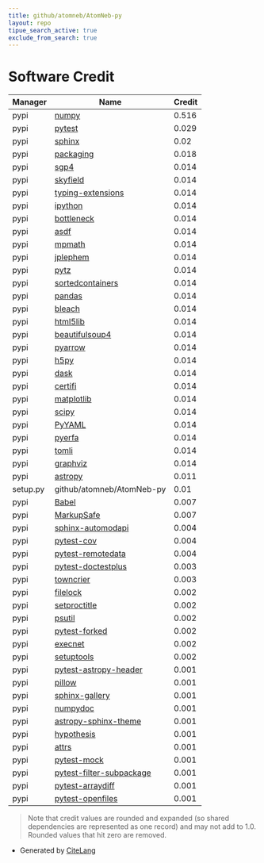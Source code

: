 ```yaml
---
title: github/atomneb/AtomNeb-py
layout: repo
tipue_search_active: true
exclude_from_search: true
---
```

# Software Credit

|Manager|Name|Credit|
|-------|----|------|
|pypi|[numpy](https://www.numpy.org)|0.516|
|pypi|[pytest](https://pypi.org/project/pytest)|0.029|
|pypi|[sphinx](https://www.sphinx-doc.org/)|0.02|
|pypi|[packaging](https://pypi.org/project/packaging)|0.018|
|pypi|[sgp4](https://github.com/brandon-rhodes/python-sgp4)|0.014|
|pypi|[skyfield](http://github.com/brandon-rhodes/python-skyfield/)|0.014|
|pypi|[typing-extensions](https://pypi.org/project/typing-extensions)|0.014|
|pypi|[ipython](https://pypi.org/project/ipython)|0.014|
|pypi|[bottleneck](https://pypi.org/project/bottleneck)|0.014|
|pypi|[asdf](https://pypi.org/project/asdf)|0.014|
|pypi|[mpmath](https://pypi.org/project/mpmath)|0.014|
|pypi|[jplephem](https://pypi.org/project/jplephem)|0.014|
|pypi|[pytz](https://pypi.org/project/pytz)|0.014|
|pypi|[sortedcontainers](https://pypi.org/project/sortedcontainers)|0.014|
|pypi|[pandas](https://pypi.org/project/pandas)|0.014|
|pypi|[bleach](https://pypi.org/project/bleach)|0.014|
|pypi|[html5lib](https://pypi.org/project/html5lib)|0.014|
|pypi|[beautifulsoup4](https://pypi.org/project/beautifulsoup4)|0.014|
|pypi|[pyarrow](https://pypi.org/project/pyarrow)|0.014|
|pypi|[h5py](https://pypi.org/project/h5py)|0.014|
|pypi|[dask](https://pypi.org/project/dask)|0.014|
|pypi|[certifi](https://pypi.org/project/certifi)|0.014|
|pypi|[matplotlib](https://pypi.org/project/matplotlib)|0.014|
|pypi|[scipy](https://pypi.org/project/scipy)|0.014|
|pypi|[PyYAML](https://pypi.org/project/PyYAML)|0.014|
|pypi|[pyerfa](https://pypi.org/project/pyerfa)|0.014|
|pypi|[tomli](https://pypi.org/project/tomli)|0.014|
|pypi|[graphviz](https://pypi.org/project/graphviz)|0.014|
|pypi|[astropy](http://astropy.org)|0.011|
|setup.py|github/atomneb/AtomNeb-py|0.01|
|pypi|[Babel](https://pypi.org/project/Babel)|0.007|
|pypi|[MarkupSafe](https://pypi.org/project/MarkupSafe)|0.007|
|pypi|[sphinx-automodapi](https://pypi.org/project/sphinx-automodapi)|0.004|
|pypi|[pytest-cov](https://pypi.org/project/pytest-cov)|0.004|
|pypi|[pytest-remotedata](https://pypi.org/project/pytest-remotedata)|0.004|
|pypi|[pytest-doctestplus](https://github.com/astropy/pytest-doctestplus)|0.003|
|pypi|[towncrier](https://pypi.org/project/towncrier)|0.003|
|pypi|[filelock](https://pypi.org/project/filelock)|0.002|
|pypi|[setproctitle](https://pypi.org/project/setproctitle)|0.002|
|pypi|[psutil](https://pypi.org/project/psutil)|0.002|
|pypi|[pytest-forked](https://pypi.org/project/pytest-forked)|0.002|
|pypi|[execnet](https://pypi.org/project/execnet)|0.002|
|pypi|[setuptools](https://pypi.org/project/setuptools)|0.002|
|pypi|[pytest-astropy-header](https://github.com/astropy/pytest-astropy-header)|0.001|
|pypi|[pillow](https://pypi.org/project/pillow)|0.001|
|pypi|[sphinx-gallery](https://pypi.org/project/sphinx-gallery)|0.001|
|pypi|[numpydoc](https://pypi.org/project/numpydoc)|0.001|
|pypi|[astropy-sphinx-theme](https://pypi.org/project/astropy-sphinx-theme)|0.001|
|pypi|[hypothesis](https://pypi.org/project/hypothesis)|0.001|
|pypi|[attrs](https://pypi.org/project/attrs)|0.001|
|pypi|[pytest-mock](https://pypi.org/project/pytest-mock)|0.001|
|pypi|[pytest-filter-subpackage](https://pypi.org/project/pytest-filter-subpackage)|0.001|
|pypi|[pytest-arraydiff](https://pypi.org/project/pytest-arraydiff)|0.001|
|pypi|[pytest-openfiles](https://pypi.org/project/pytest-openfiles)|0.001|


> Note that credit values are rounded and expanded (so shared dependencies are represented as one record) and may not add to 1.0. Rounded values that hit zero are removed.


- Generated by [CiteLang](https://github.com/vsoch/citelang)
